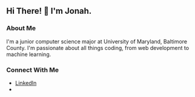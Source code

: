 ## Hi There! 👋 I'm Jonah.

### About Me

I'm a junior computer science major at University of Maryland, Baltimore County. I'm passionate about all things coding, from web development to machine learning.

### Connect With Me

 - [LinkedIn](linkedin.com/in/jonah-sliv)
 - 

<!--
- 🔭 I’m currently working on ...
- 🌱 I’m currently learning ...
- 👯 I’m looking to collaborate on ...
- 🤔 I’m looking for help with ...
- 💬 Ask me about ...
- 📫 How to reach me: ...
- 😄 Pronouns: ...
- ⚡ Fun fact: ...
-->

